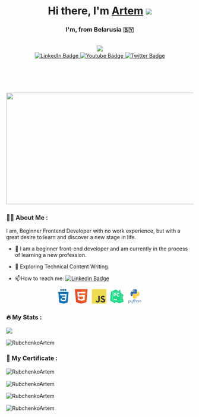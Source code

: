 <h1 align="center">Hi there, I'm <a href="https://daniilshat.ru/" target="_blank">Artem</a> 
<img src="https://github.com/blackcater/blackcater/raw/main/images/Hi.gif" height="32"/></h1>
<h3 align="center">I'm, from Belarusia 🇧🇾</h3>


<div id="header" align="center">
      <div align="right"> <img src="https://www.codewars.com/users/RubchenkoArtem/badges/large" alt=""/></div>                                                          <img src="https://media2.giphy.com/media/102h4wsmCG2s12/giphy.gif?cid=ecf05e47us0splbbscmjn59yfqpymd0i13k2l81jxlll0u1r&ep=v1_gifs_search&rid=giphy.gif&ct=g" width="400"/>
</div>


<div id="badges" align="center">
  <a href="https://www.linkedin.com/in/artem-rubchenko-984b6a169/">
    <img src="https://img.shields.io/badge/LinkedIn-blue?style=for-the-badge&logo=linkedin&logoColor=white" alt="LinkedIn Badge" target="_blank"/>
  </a>
  <a href="https://www.youtube.com/channel/UCkAZEOYHvFxaI_Bz9OodhOg">
    <img src="https://img.shields.io/badge/YouTube-red?style=for-the-badge&logo=youtube&logoColor=white" alt="Youtube Badge" target="_blank"/>
  </a>
  <a href="https://twitter.com/94Blackwalker">
    <img src="https://img.shields.io/badge/Twitter-blue?style=for-the-badge&logo=twitter&logoColor=white" alt="Twitter Badge" target="_blank"/>
  </a>
  
</div>

<h2 align="center"><img src="https://komarev.com/ghpvc/?username=RubchenkoArtem&style=flat-square&color=red" alt=""/></h2>

<h4 align="center"><img src="https://readme-typing-svg.herokuapp.com?color=%2336BCF7&lines=Computer+science+student" alt=""/>     

 <div align="center">
  <img src="https://media2.giphy.com/media/NGh8Gp1M2hkqVEnuZW/giphy.gif?cid=ecf05e47c3ghwxbv6335w23a6ozhw5vcc0ply8mi7htwhafn&ep=v1_gifs_search&rid=giphy.gif&ct=g" width="600" height="300"/>
</div>

### :woman_technologist: About Me :
I am, Beginner Frontend Developer with no work experience, but with a great desire to learn and discover a new stage in life.
- :telescope: I am a beginner front-end developer and am currently in the process of learning a new profession.

- :seedling: Exploring Technical Content Writing.

- :mailbox:How to reach me: [![Linkedin Badge](https://img.shields.io/badge/-kakbar-blue?style=flat&logo=Linkedin&logoColor=white)](https://www.linkedin.com/in/artem-rubchenko-984b6a169/)

<div align="center">
  <img src="https://github.com/devicons/devicon/blob/master/icons/css3/css3-plain-wordmark.svg"  title="CSS3" alt="CSS" width="40" height="40"/>&nbsp;
  <img src="https://github.com/devicons/devicon/blob/master/icons/html5/html5-original.svg" title="HTML5" alt="HTML" width="40" height="40"/>&nbsp;
  <img src="https://github.com/devicons/devicon/blob/master/icons/javascript/javascript-original.svg" title="JavaScript" alt="JavaScript" width="40" height="40"/>&nbsp;
  <img src="https://raw.githubusercontent.com/devicons/devicon/1119b9f84c0290e0f0b38982099a2bd027a48bf1/icons/pycharm/pycharm-plain.svg" title="PyCharm" alt="PyCharm" width="40" height="40"/>&nbsp;
  <img src="https://github.com/devicons/devicon/blob/master/icons/python/python-original-wordmark.svg" title="Python" alt="Python" width="40" height="40"/>&nbsp;
  </div>
  
  ### :fire: My Stats :
      
<p><img align="center" src="https://github-readme-stats.vercel.app/api?username=RubchenkoArtem&theme=github_dark" alt"RubchenkoArtem">
<p><img align="center" src="http://github-readme-streak-stats.herokuapp.com?user=RubchenkoArtem&theme=github_dark&background=000000" alt="RubchenkoArtem"></p>

   ### 📜 My Certificate :

<p><img align="center" src="https://sun9-78.userapi.com/impg/Lo3uF1FQHP4XGDGOl0OiqwkDMuP0i6_lltXdtQ/71f1W1uzkCk.jpg?size=1754x1238&quality=95&sign=27a49505f5c6712f0ced5d3f605660e5&type=album" weidth="300" height="300" alt="RubchenkoArtem"></p>
<p><img align="center" src="https://sun9-8.userapi.com/impg/cRZSlASgCvpNCu0bMdift9VzMJv-ylf4NezXIw/7jXErFSiPnA.jpg?size=1754x1238&quality=95&sign=d9ca68219e1f4a4090f14df1ffd78fc4&type=album" weidth="300" height="300" alt="RubchenkoArtem"></p>
<p><img align="center" src="https://sun9-18.userapi.com/impg/MMQNEcIv1776XnQj8wJ9HS38A_ktz1uSGZklTw/neHs6m4_fcc.jpg?size=1754x1238&quality=95&sign=354649c57f1a727b420d148955fbbc21&type=album"  weidth="300" height="300" alt="RubchenkoArtem"></p>
<p><img align="center" src="https://sun9-67.userapi.com/impg/R3tX76vHmHCs0P4eowsZHSp4sq8-873Yw5Bb9w/9t3XZpQPnt0.jpg?size=1122x794&quality=95&sign=1754cc80511771e4126253eda66f1d07&type=album" weidth="300" height="300" alt="RubchenkoArtem"></p>


    
 
        
        
        

      
 

  
 

 
  



